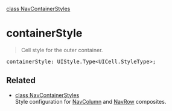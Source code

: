 [class NavContainerStyles](NavContainerStyles.md)

# containerStyle

> Cell style for the outer container.

<pre class="docgen_signature">containerStyle: UIStyle.Type&lt;UICell.StyleType&gt;;</pre>

## Related

- [<!--{ref:class}-->class NavContainerStyles](NavContainerStyles.md) \
    Style configuration for [NavColumn](NavColumn.md) and [NavRow](NavRow.md) composites.
